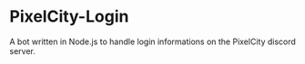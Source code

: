 # PixelCity-Login
A bot written in Node.js to handle login informations on the PixelCity discord server.
